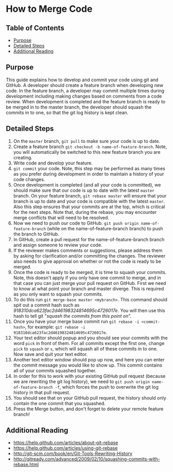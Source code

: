 # How to Merge Code

## Table of Contents

* [Purpose](#purpose)
* [Detailed Steps](#detailed-steps)
* [Additional Reading](#additional-reading)

## <a name="purpose"></a>Purpose
This guide explains how to develop and commit your code using git and GitHub. A developer should create a feature branch when developing new code. In the feature branch, a developer may commit multiple times during development including making changes based on comments from a code review. When development is completed and the feature branch is ready to be merged in to the master branch, the developer should squash the commits in to one, so that the git log history is kept clean. 

## <a name="detailed-steps"></a>Detailed Steps
1. On the `master` branch, `git pull` to make sure your code is up to date.
2. Create a feature branch `git checkout -b name-of-feature-branch`. Note, you will automatically be switched to this new feature branch you are creating.
3. Write code and develop your feature.
4. `git commit` your code. Note, this step may be performed as many times as you prefer during development in order to maintain a history of your code changes.
5. Once development is completed (and all your code is committed), we should make sure that our code is up to date with the latest `master` branch. On your feature branch, `git rebase master` will ensure that your branch is up to date and your code is compatible with the latest `master`. Also this step ensures that your commits are at the top, which is critical for the next steps.
Note that, during the rebase, you may encounter merge conflicts that will need to be resolved.
6. Now we need to push our code to GitHub. `git push origin name-of-feature-branch` (while on the name-of-feature-branch branch) to push the branch to GitHub.
7. In GitHub, create a pull request for the name-of-feature-branch branch and assign someone to review your code.
8. If the reviewer makes comments or suggestions, please address them by asking for clarification and/or committing the changes. The reviewer also needs to give approval on whether or not the code is ready to be merged.
9. Once the code is ready to be merged, it is time to squash your commits. Note, this doesn't apply if you only have one commit to merge, and in that case you can just merge your pull request on GitHub. First we need to know at what point your branch and master diverge. This is required as you only want to squash your commits. 
10. To do this run `git merge-base master <mybranch>`.  This command should spit out a commit hash such as _918310dca623fac2d46198324814695c4726017e_. You will then use this hash to tell git  "_squash the commits from this point on_".
9. Once you have your merge base commit run `git rebase -i <commit-hash>`, for example: `git rebase -i 918310dca623fac2d46198324814695c4726017e`. 
10. Your text editor should popup and you should see your commits with the word `pick` in front of them. For all commits except the first one, change `pick` to `squash` or `s`, which will squash all of these commits in to one. Now save and quit your text editor.
11. Another text editor window should pop up now, and here you can enter the commit message you would like to show up. This commit contains all of your commits squashed together.
12. In order for this to work with your existing GitHub pull request (because we are rewriting the git log history), we need to `git push origin name-of-feature-branch -f`, which forces the push to overwrite the git log history in that pull request.
13. You should see that on your GitHub pull request, the history should only contain the one commit that you squashed.
14. Press the Merge button, and don't forget to delete your remote feature branch!

## <a name="additional-reading"></a>Additional Reading
* https://help.github.com/articles/about-git-rebase
* https://help.github.com/articles/using-git-rebase
* http://git-scm.com/book/en/Git-Tools-Rewriting-History
* http://gitready.com/advanced/2009/02/10/squashing-commits-with-rebase.html
